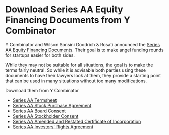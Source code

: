# Download Series AA Equity Financing Documents from Y Combinator

Y Combinator and Wilson Sonsini Goodrich & Rosati announced the <a href="http://ycombinator.com/seriesaa.html">Series AA Equity Financing Documents</a>. Their goal is to make angel funding rounds for startups easier for both sides.

While they may not be suitable for all situations, the goal is to make the terms fairly neutral. So while it is advisable both parties using these documents to have their lawyers look at them, they provide a starting point that can be used in many situations without too many modifications.

Download them from Y Combinator

* <a href="http://ycombinator.com/seriesaa/aa-termsheet.doc">Series AA Termsheet</a>
* <a href="http://ycombinator.com/seriesaa/aa-spa.doc">Series AA Stock Purchase Agreement</a>
* <a href="http://ycombinator.com/seriesaa/aa-boardconsent.doc">Series AA Board Consent</a>
* <a href="http://ycombinator.com/seriesaa/aa-stockholderconsent.doc">Series AA Stockholder Consent</a>
* <a href="http://ycombinator.com/seriesaa/aa-arcoi.doc">Series AA Amended and Restated Certificate of Incorporation</a>
* <a href="http://ycombinator.com/seriesaa/aa-ira.doc">Series AA Investors' Rights Agreement</a>